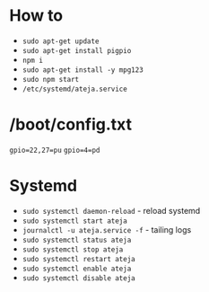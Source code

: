 # How to

- `sudo apt-get update`
- `sudo apt-get install pigpio`
- `npm i`
- `sudo apt-get install -y mpg123`
- `sudo npm start`
- `/etc/systemd/ateja.service`

# /boot/config.txt

`gpio=22,27=pu`
`gpio=4=pd`

# Systemd

- `sudo systemctl daemon-reload` - reload systemd
- `sudo systemctl start ateja`
- `journalctl -u ateja.service -f` - tailing logs
- `sudo systemctl status ateja`
- `sudo systemctl stop ateja`
- `sudo systemctl restart ateja`
- `sudo systemctl enable ateja`
- `sudo systemctl disable ateja`
